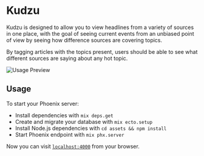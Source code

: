 # Kudzu

Kudzu is designed to allow you to view headlines from a variety of sources in one place, with the goal of seeing current events from an unbiased point of view by seeing how difference sources are covering topics.

By tagging articles with the topics present, users should be able to see what different sources are saying about any hot topic.

![Usage Preview](https://imgur.com/a/3uqBp0m.png)

## Usage

To start your Phoenix server:

  * Install dependencies with `mix deps.get`
  * Create and migrate your database with `mix ecto.setup`
  * Install Node.js dependencies with `cd assets && npm install`
  * Start Phoenix endpoint with `mix phx.server`

Now you can visit [`localhost:4000`](http://localhost:4000) from your browser.
